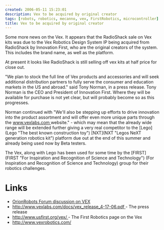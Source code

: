 ```yaml
---
created: 2006-05-11 15:23:01
description: Vex to be acquired by original creator
tags: [robots, robotics, mecanno, vex, FirstRobotics, microcontroller]
title: Vex to be acquired by original creator
---
```

 <p>
  Some more news on the Vex. It appears that the RadioShack sale on Vex kits was due to the Vex Robotics Design System IP being acquired from RadioShack by Innovation First, who are the original creators of the system. This includes the brand name, as well as the platform.
 </p>
 <p>
  At present it looks like RadioShack is still selling off vex kits at half price for close out.
 </p>
 <p>
  "We plan to stock the full line of Vex products and accessories and will seek additional distribution partners to fully serve the consumer and education markets in the US and abroad." said Tony Norman, in a press release. Tony Norman is the CEO and President of Innovation First. Where they will be available for purchase is not yet clear, but will probably become so as this progresses.
 </p>
 <p>
  Norman continued with "We'll also be stepping up efforts to drive innovation into the product assortment and will offer even more unique parts through the
  <a href="http://www.vexlabs.com" >
   www.vexlabs.com
  </a>
  website." - which may mean that the already wide range will be extended further giving a very real competitor to the
  [Lego](Lego "The best known construction toy")
  [NXT](NXT "Legos NeXT generation robotics kit")
  platform due out at the end of this summer and already being used now by Beta testers.
 </p>
 <p>
  The Vex, along with Lego has been used for some time by the
  [FIRST](FIRST "For Inspiration and Recognition of Science and Technology")
  (For Inspiration and Recognition of Science and Technology) group for their robotics challenges.
 </p>
 <h1 id="Links">
  Links
 </h1>
 <ul>
  <li>
   <a href="/tiki-view_forum_thread.php?topics_offset=0&amp;topics_sort_mode=replies_desc&amp;forumId=5&amp;comments_parentId=169" rel="">
    OrionRobots Forum discussion on VEX
   </a>
  </li>
  <li>
   <a href="http://www.vexlabs.com/docs/vex_release_4-17-06.pdf" >
    http://www.vexlabs.com/docs/vex_release_4-17-06.pdf
   </a>
   - The press release
  </li>
  <li>
   <a href="http://www.usfirst.org/vex/" >
    http://www.usfirst.org/vex/
   </a>
   - The First Robotics page on the Vex
  </li>
  <li>
   <a href="http://www.vexrobotics.com/" >
    http://www.vexrobotics.com/
   </a>
  </li>
 </ul>
